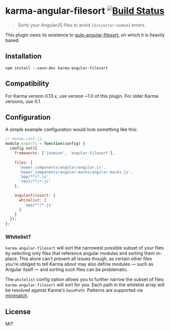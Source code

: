 karma-angular-filesort [![Build Status](https://travis-ci.org/wilsonjackson/karma-angular-filesort.svg?branch=master)](https://travis-ci.org/wilsonjackson/karma-angular-filesort)
======================

> Sorts your AngularJS files to avoid `[$injector:nomod]` errors.

This plugin owes its existence to [gulp-angular-filesort](https://github.com/klei/gulp-angular-filesort), on which it is heavily based.

Installation
------------

    npm install --save-dev karma-angular-filesort

Compatibility
-------------

For Karma version 0.13.x, use version ~1.0 of this plugin. For older Karma versions, use 0.1.

Configuration
-------------

A simple example configuration would look something like this:

```js
// karma.conf.js
module.exports = function(config) {
  config.set({
    frameworks: ['jasmine', 'angular-filesort'],
    
    files: [
      'bower_components/angular/angular.js',
      'bower_components/angular-mocks/angular-mocks.js',
      'app/**/*.js',
      'test/**/*.js'
    ],

    angularFilesort: {
      whitelist: [
        'app/**/*.js'
      ]
    }
  });
};
```

### Whitelist?

`karma-angular-filesort` will sort the narrowest possible subset of your files by selecting only files that reference angular modules and sorting them in-place. This alone can't prevent all issues though, as certain other files you're obliged to tell Karma about may also define modules — such as Angular itself — and sorting such files can be problematic.

The `whitelist` config option allows you to further narrow the subset of files `karma-angular-filesort` will sort for you. Each path in the whitelist array will be resolved against Karma's `basePath`. Patterns are supported via [minimatch](https://github.com/isaacs/minimatch).

License
-------

MIT
